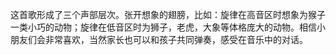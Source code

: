 

这首歌形成了三个声部层次。张开想象的翅膀，比如：旋律在高音区时想象为猴子一类小巧的动物；旋律在低音区时为狮子，老虎，大象等体格庞大的动物。相信小朋友们会非常喜欢，当然家长也可以和孩子共同弹奏，感受在音乐中的对话。

